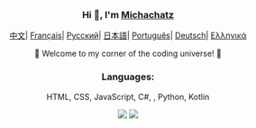 <div align="center" style="background-size: cover; background-position: center; padding: 20px;">
    <h3>Hi 👋, I'm <a href="https://github.com/Michatec">Michachatz</a></h3>
    <p align="center">
    <p align="center">
        <a href="README_CN.md"><span>中文</span></a>|
        <a href="README_FR.md"><span>Français</span></a>|
        <a href="README_RU.md"><span>Русский</span></a>|
        <a href="README_JP.md"><span>日本語</span></a>|
        <a href="README_PTBR.md"><span>Português</span></a>|
        <a href="README_DE.md"><span>Deutsch</span></a>|
        <a href="README_GR.md"><span>Ελληνικά</span></a>
        <p>🌟 Welcome to my corner of the coding universe! 🌟</p>
        <h3>Languages:</h3>
        <p>HTML, CSS, JavaScript, C#, , Python, Kotlin</p>
        <img src="https://skillicons.dev/icons?i=html,css,js,cs,python,dotnet,kotlin,sqlite,firebase,md,netlify,git,github,unity,visualstudio,vscode,idea,androidstudio&perline=13">
        <img src="https://github-readme-mwendwa.vercel.app/api/top-langs/?username=michatec&layout=compact&count_private=true&theme=blue-green&title_color=00b3ff">
</div>
